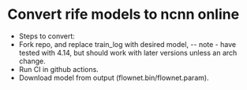 # Convert rife models to ncnn online
- Steps to convert:
- Fork repo, and replace train_log with desired model, -- note - have tested with 4.14, but should work with later versions unless an arch change.
- Run CI in github actions.
- Download model from output (flownet.bin/flownet.param).
